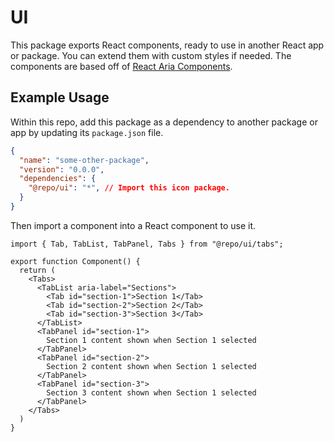 # UI

This package exports React components, ready to use in another React app or package. You can extend them with custom styles if needed. The components are based off of [React Aria Components](https://react-spectrum.adobe.com/react-aria/components.html).

## Example Usage

Within this repo, add this package as a dependency to another package or app by updating its `package.json` file.

```json
{
  "name": "some-other-package",
  "version": "0.0.0",
  "dependencies": {
    "@repo/ui": "*", // Import this icon package.
  }
}
```

Then import a component into a React component to use it.

```tsx
import { Tab, TabList, TabPanel, Tabs } from "@repo/ui/tabs";

export function Component() {
  return (
    <Tabs>
      <TabList aria-label="Sections">
        <Tab id="section-1">Section 1</Tab>
        <Tab id="section-2">Section 2</Tab>
        <Tab id="section-3">Section 3</Tab>
      </TabList>
      <TabPanel id="section-1">
        Section 1 content shown when Section 1 selected
      </TabPanel>
      <TabPanel id="section-2">
        Section 2 content shown when Section 1 selected
      </TabPanel>
      <TabPanel id="section-3">
        Section 3 content shown when Section 1 selected
      </TabPanel>
    </Tabs>
  )
}
```
